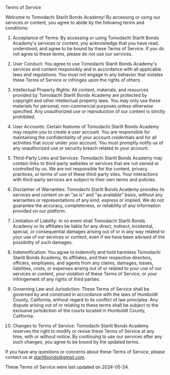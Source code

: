 Terms of Service

Welcome to Tomodachi Starlit Bonds Academy! By accessing or using our services or content, you agree to abide by the following terms and conditions:

1. Acceptance of Terms: By accessing or using Tomodachi Starlit Bonds Academy's services or content, you acknowledge that you have read, understood, and agree to be bound by these Terms of Service. If you do not agree to these terms, please do not use our services.

2. User Conduct: You agree to use Tomodachi Starlit Bonds Academy's services and content responsibly and in accordance with all applicable laws and regulations. You must not engage in any behavior that violates these Terms of Service or infringes upon the rights of others.

3. Intellectual Property Rights: All content, materials, and resources provided by Tomodachi Starlit Bonds Academy are protected by copyright and other intellectual property laws. You may only use these materials for personal, non-commercial purposes unless otherwise specified. Any unauthorized use or reproduction of our content is strictly prohibited.

4. User Accounts: Certain features of Tomodachi Starlit Bonds Academy may require you to create a user account. You are responsible for maintaining the confidentiality of your account credentials and for all activities that occur under your account. You must promptly notify us of any unauthorized use or security breach related to your account.

5. Third-Party Links and Services: Tomodachi Starlit Bonds Academy may contain links to third-party websites or services that are not owned or controlled by us. We are not responsible for the content, privacy practices, or terms of use of these third-party sites. Your interactions with third-party services are subject to their own terms and policies.

6. Disclaimer of Warranties: Tomodachi Starlit Bonds Academy provides its services and content on an "as is" and "as available" basis, without any warranties or representations of any kind, express or implied. We do not guarantee the accuracy, completeness, or reliability of any information provided on our platform.

7. Limitation of Liability: In no event shall Tomodachi Starlit Bonds Academy or its affiliates be liable for any direct, indirect, incidental, special, or consequential damages arising out of or in any way related to your use of our services or content, even if we have been advised of the possibility of such damages.

8. Indemnification: You agree to indemnify and hold harmless Tomodachi Starlit Bonds Academy, its affiliates, and their respective directors, officers, employees, and agents from any claims, damages, losses, liabilities, costs, or expenses arising out of or related to your use of our services or content, your violation of these Terms of Service, or your infringement of any rights of third parties.

9. Governing Law and Jurisdiction: These Terms of Service shall be governed by and construed in accordance with the laws of Humboldt County, California, without regard to its conflict of law principles. Any dispute arising out of or relating to these terms shall be subject to the exclusive jurisdiction of the courts located in Humboldt County, California.

10. Changes to Terms of Service: Tomodachi Starlit Bonds Academy reserves the right to modify or revise these Terms of Service at any time, with or without notice. By continuing to use our services after any such changes, you agree to be bound by the updated terms.

If you have any questions or concerns about these Terms of Service, please contact us at starlitbonds@gmail.com.

These Terms of Service were last updated on 2024-05-24.

